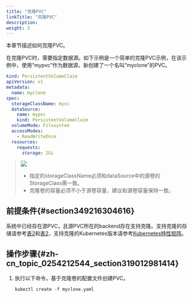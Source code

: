 ```yaml
---
title: "克隆PVC"
linkTitle: "克隆PVC"
description: 
weight: 3
---
```


本章节描述如何克隆PVC。

在克隆PVC时，需要指定数据源。如下示例是一个简单的克隆PVC示例，在该示例中，使用“mypvc”作为数据源，新创建了一个名叫“myclone”的PVC。

```yaml
kind: PersistentVolumeClaim
apiVersion: v1
metadata:
  name: myclone
spec:
  storageClassName: mysc
  dataSource:
    name: mypvc
    kind: PersistentVolumeClaim
  volumeMode: Filesystem
  accessModes:
    - ReadWriteOnce
  resources:
    requests:
      storage: 2Gi
```

>![](/css-docs/public_sys-resources/zh-cn/icon-notice.gif)  
>-   指定的storageClassName必须和dataSource中的源卷的StorageClass需一致。
>-   克隆卷的容量必须不小于源卷容量，建议和源卷容量保持一致。

## 前提条件{#section349216304616}

系统中已经存在源PVC，且源PVC所在的backend存在支持克隆。支持克隆的存储请参考[表2](/v4.5.0/compatibility-and-features/compatibility-with-huawei-enterprise-storage#table14995183994515)和[表2](/v4.5.0/compatibility-and-features/compatibility-with-huawei-distributed-storage#table175022559255)，支持克隆的Kubernetes版本请参考[Kubernetes特性矩阵](/v4.5.0/compatibility-and-features/kubernetes-feature-matrix)。

## 操作步骤{#zh-cn_topic_0254212544_section319012981414}

1.  执行以下命令，基于克隆卷的配置文件创建PVC。

    ```
    kubectl create -f myclone.yaml
    ```

